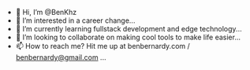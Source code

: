 - 👋 Hi, I’m @BenKhz
- 👀 I’m interested in a career change...
- 🌱 I’m currently learning fullstack development and edge technology...
- 💞️ I’m looking to collaborate on making cool tools to make life easier...
- 📫 How to reach me? Hit me up at benbernardy.com / benbernardy@gmail.com ...

<!---
BenKhz/BenKhz is a ✨ special ✨ repository because its `README.md` (this file) appears on your GitHub profile.
You can click the Preview link to take a look at your changes.
--->

